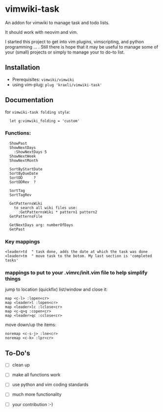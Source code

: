 # vimwiki-task
An addon for vimwiki to manage task and todo lists.

It should work with neovim and vim.

I started this project to get into vim plugins, vimscripting, and python programming ... . Still there is hope that it may be useful to manage some of your (small) projects or simply to manage your to do-to list.

## Installation

- Prerequisites: ```vimwiki/vimwiki```
- using vim-plug: ``` plug 'kraxli/vimwiki-task' ```


## Documentation
for ```vimwiki-task folding style```:
``` vim
  let g:vimwiki_folding = 'custom'
```  

### Functions:
``` vim
  ShowPast
  ShowNextDays
    :ShowNextDays 5
  ShowNextWeek
  ShowNextMonth
 
  SortByStartDate
  SortByDueDate
  SortDD     ?
  SortDDRev  ?

  SortTag
  SortTagRev

  GetPatternsWiki
    to search all wiki files use:
      :GetPatternsWiki * pattern1 pattern2
  GetPatternsFile

  GetNextDays arg: numberOfDays
  GetPast  
```

### Key mappings
``` vim
<leader>td  " task done, adds the date at which the task was done
<leader>tm  " move task to the botom. My last section is 'completed tasks'
```

### mappings to put to your .vimrc/init.vim file to help simplify things
jump to location (quickfix) list/window and close it:
``` vim
map <c-l> :lopen<cr>
map <leader>l :lopen<cr>
map <leader>lc :lclose<cr>
map <c-q>q :copen<cr>
map <leader>qc :cclose<cr>
```
move down/up the items:
``` vim
noremap <c-s-j> :lne<cr>
noremap <c-k> :lpr<cr>
```

## To-Do's

* [ ] clean up
* [ ] make all functions work
* [ ] use python and vim coding standards
* [ ] much more functionality 
* [ ] your contribution :-) 
 

